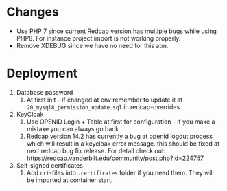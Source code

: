 # Changes

* Use PHP 7 since current Redcap version has multiple bugs while using PHP8. For instance project
  import is not working properly.
* Remove XDEBUG since we have no need for this atm.

# Deployment

1. Database password
    1. At first init - if changed at env remember to update it at `20_mysql8_permission_update.sql`
       in redcap-overrides
2. KeyCloak
    1. Use OPENID Login + Table at first for configuration - if you make a mistake you can always go
       back
    2. Redcap version 14.2 has currently a bug at openid logout process which will result in a
       keycloak error message. this should be fixed at next redcap bug fix release. For detail check
       out: https://redcap.vanderbilt.edu/community/post.php?id=224757
3. Self-signed certificates
    1.  Add `crt`-files into `.certificates` folder if you need them. 
        They will be imported at container start. 